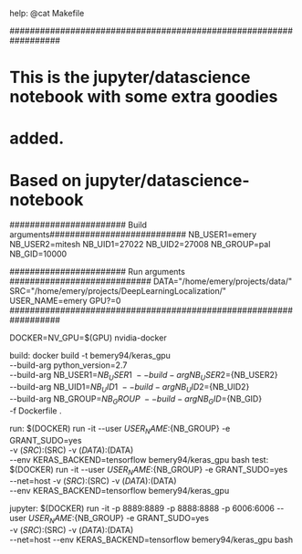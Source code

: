 help:
		@cat Makefile


##################################################################
# This is the jupyter/datascience notebook with some extra goodies
# added.
#
# Based on jupyter/datascience-notebook
####################### Build arguments###########################
NB_USER1=emery
NB_USER2=mitesh
NB_UID1=27022
NB_UID2=27008
NB_GROUP=pal
NB_GID=10000


####################### Run arguments ############################
DATA="/home/emery/projects/data/"
SRC="/home/emery/projects/DeepLearningLocalization/"
USER_NAME=emery
GPU?=0
##################################################################

DOCKER=NV_GPU=$(GPU) nvidia-docker


build: 
	docker build -t bemery94/keras_gpu \
		--build-arg python_version=2.7 \
		--build-arg NB_USER1=${NB_USER1} \
		--build-arg NB_USER2=${NB_USER2} \
		--build-arg NB_UID1=${NB_UID1} \
		--build-arg NB_UID2=${NB_UID2} \
		--build-arg NB_GROUP=${NB_GROUP} \
		--build-arg NB_GID=${NB_GID} \
		-f Dockerfile .

run: 
	$(DOCKER) run -it --user ${USER_NAME}:${NB_GROUP} -e GRANT_SUDO=yes \
		-v $(SRC):$(SRC) -v $(DATA):$(DATA) \
		--env KERAS_BACKEND=tensorflow bemery94/keras_gpu bash
test: 
	$(DOCKER) run -it --user ${USER_NAME}:${NB_GROUP} -e GRANT_SUDO=yes \
		--net=host -v $(SRC):$(SRC) -v $(DATA):$(DATA) \
		--env KERAS_BACKEND=tensorflow bemery94/keras_gpu 

jupyter:
	$(DOCKER) run -it -p 8889:8889 -p 8888:8888 -p 6006:6006 --user ${USER_NAME}:${NB_GROUP} -e GRANT_SUDO=yes \
		-v $(SRC):$(SRC) -v $(DATA):$(DATA) \
		--net=host --env KERAS_BACKEND=tensorflow bemery94/keras_gpu bash

